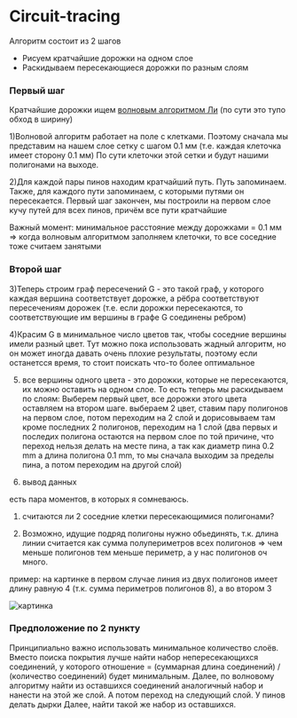 # Circuit-tracing


Алгоритм состоит из 2 шагов
* Рисуем кратчайшие дорожки на одном слое
* Раскидываем пересекающиеся дорожки по разным слоям

### Первый шаг
Кратчайшие дорожки ищем [волновым алгоритмом Ли](https://ru.wikipedia.org/wiki/%D0%90%D0%BB%D0%B3%D0%BE%D1%80%D0%B8%D1%82%D0%BC_%D0%9B%D0%B8) (по сути это тупо обход в ширину)

1)Волновой алгоритм работает на поле с клетками. Поэтому сначала мы представим на нашем слое сетку с шагом 0.1 мм (т.е. каждая клеточка имеет сторону 0.1 мм) 
По сути клеточки этой сетки и будут нашими полигонами на выходе.

2)Для каждой пары пинов находим кратчайший путь. Путь запоминаем. Также, для каждого пути запоминаем, с которыми путями он пересекается.
Первый шаг закончен, мы построили на первом слое кучу путей для всех пинов, причём все пути кратчайшие

Важный момент: минимальное расстояние между дорожками = 0.1 мм => когда волновым алгоритмом заполняем клеточки, то все соседние тоже считаем занятыми
 
### Второй шаг
3)Теперь строим граф пересечений G - это такой граф, у которого каждая вершина соответствует дорожке, а рёбра соответствуют пересечениям дорожек (т.е. если дорожки пересекаются, то соответствующие им вершины в графе G соединены ребром)

4)Красим G в минимальное число цветов так, чтобы соседние вершины имели разный цвет.
Тут можно пока использовать жадный алгоритм, но он может иногда давать очень плохие результаты, поэтому если останетсся время, то стоит поискать что-то более оптимальное

5) все вершины одного цвета - это дорожки, которые не пересекаются, их можно оставить на одном слое. 
То есть теперь мы раскидываем по слоям:
Выберем первый цвет, все дорожки этого цвета оставляем на втором шаге.
выбераем 2 цвет, ставим пару полигонов на первом слое, потом переходим на 2 слой и дорисовываем там кроме последних 2 полигонов, переходим на 1 слой (два первых и последих полигона остаются на первом слое по той причине, что переход нельзя делать на месте пина, а так как диаметр пина 0.2 mm а длина полигона 0.1 mm, то мы сначала выходим за пределы пина, а потом переходим на другой слой)

6) вывод данных


есть пара моментов, в которых я сомневаюсь.

1) считаются ли 2 соседние клетки пересекающимися полигонами?

2) Возможно, идущие подряд полигоны нужно обьединять, т.к. длина линии считается как сумма полупериметров всех полигонов => чем меньше полигонов тем меньше периметр, а у нас полигонов оч много. 

пример: на картинке в первом случае линия из двух полигонов имеет длину равную 4 (т.к. сумма периметров полигонов 8), а во втором 3 

![картинка](http://cs628525.vk.me/v628525472/4a419/Oaff2fyRV2k.jpg)


### Предположение по 2 пункту
Принципиально важно использовать минимальное количество слоёв. Вместо поиска покрытия лучше найти набор непересекающихся соединений, у которого отношение = (суммарная длина соединений) / (количество соединений) будет минимальным. 
Далее, по волновому алгоритму найти из оставшихся соединений аналогичный набор и нанести на этой же слой.
А потом переход на следующий слой. У пинов делать дырки
Далее, найти такой же набор из оставшихся. 

